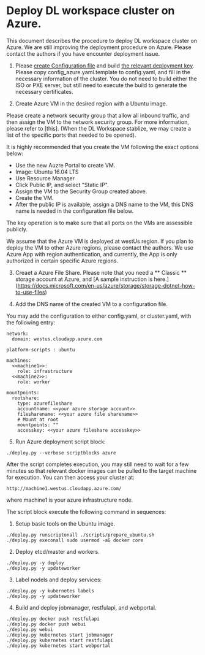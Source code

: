 # Deploy DL workspace cluster on Azure. 

This document describes the procedure to deploy DL workspace cluster on Azure. We are still improving the deployment procedure on Azure. Please contact the authors if you have encounter deployment issue. 

1. Please [create Configuration file](Configuration.md) and build [the relevant deployment key](Build.md).
   Please copy config_azure.yaml.template to config.yaml, and fill in the necessary information of the cluster.
   You do not need to build either the ISO or PXE server, but still need to execute the build to generate the necessary certificates. 

2. Create Azure VM in the desired region with a Ubuntu image. 

  Please create a network security group that allow all inbound traffic, and then assign the VM to the network security group. For more information, please refer to [this]. (When the DL Workspace stablize, we may create a list of the specific ports that needed to be opened). 

  It is highly recommended that you create the VM following the exact options below:

  * Use the new Auzre Portal to create VM. 
  * Image: Ubuntu 16.04 LTS
  * Use Resource Manager 
  * Click Public IP, and select "Static IP". 
  * Assign the VM to the Security Group created above. 
  * Create the VM. 
  * After the public IP is available, assign a DNS name to the VM, this DNS name is needed in the configuration file below.

  The key operation is to make sure that all ports on the VMs are assessible publicly. 

  We assume that the Azure VM is deployed at westUs region. If you plan to deploy the VM to other Azure regions, please contact the authors. We use Azure App with region authentication, and currently, the App is only authorized in certain specific Azure regions. 

3. Creaet a Azure File Share. Please note that you need a ** Classic ** storage account at Azure, and [A sample instruction is here.] (https://docs.microsoft.com/en-us/azure/storage/storage-dotnet-how-to-use-files)

4. Add the DNS name of the created VM to a configuration file.  

  You may add the configuration to either config.yaml, or cluster.yaml, with the following entry:

  ```
  network:
    domain: westus.cloudapp.azure.com
  
  platform-scripts : ubuntu

  machines:
    <<machine1>>:
      role: infrastructure
    <<machine2>>:
      role: worker

  mountpoints:
    rootshare:
      type: azurefileshare
      accountname: <<your azure storage account>>
      filesharename: <<your azure file sharename>>
      # Mount at root
      mountpoints: ""
      accesskey: <<your azure fileshare accesskey>>
  ```

5. Run Azure deployment script block:
  ```
  ./deploy.py --verbose scriptblocks azure 
  ```
  After the script completes execution, you may still need to wait for a few minutes so that relevant docker images can be pulled to the target machine for execution. You can then access your cluster at:
  ```
  http://machine1.westus.cloudapp.azure.com/
  ```
  where machine1 is your azure infrastructure node. 

  The script block execute the following command in sequences:
  1. Setup basic tools on the Ubuntu image. 
  ```
  ./deploy.py runscriptonall ./scripts/prepare_ubuntu.sh
  ./deploy.py execonall sudo usermod -aG docker core
  ```

  2. Deploy etcd/master and workers. 
  ```
  ./deploy.py -y deploy
  ./deploy.py -y updateworker
  ```

  3. Label nodels and deploy services:
  ```
  ./deploy.py -y kubernetes labels
  ./deploy.py -y updateworker
  ```

  4. Build and deploy jobmanager, restfulapi, and webportal. 
  ```
  ./deploy.py docker push restfulapi
  ./deploy.py docker push webui
  ./deploy.py webui
  ./deploy.py kubernetes start jobmanager
  ./deploy.py kubernetes start restfulapi
  ./deploy.py kubernetes start webportal
  ```


